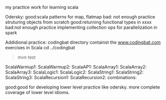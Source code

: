 my practice work for learning scala

Odersky:
good:scala patterns for map, flatmap
bad: not enough practice struturing objects from scratch
good:returning functional types in xxxx 
bad:not enough practice implementing collection ops for parallelization in spark



Addidional practice: 
codingbat directory containst the www.codingbat.com exercises in Scala
cd ../codingbat
>mvn test

ScalaWarmup1:
ScalaWarmup2:
ScalaAP1:
ScalaArray1:
ScalaArray2:
ScalaArray3:
ScalaLogic1:
ScalaLogic2:
ScalaString1:
ScalaString2:
ScalaString3:
ScalaRecursion1:
ScalaRecursion2:
combinations:

good:good for developing lower level practice like odersky. more complete
coverage of lower level idioms. 



